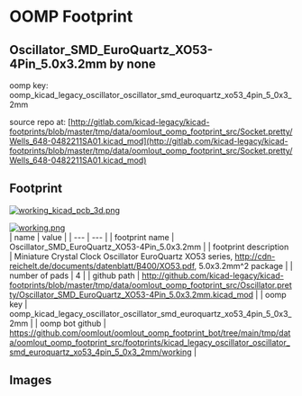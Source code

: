 # OOMP Footprint  
## Oscillator_SMD_EuroQuartz_XO53-4Pin_5.0x3.2mm  by none  
  
oomp key: oomp_kicad_legacy_oscillator_oscillator_smd_euroquartz_xo53_4pin_5_0x3_2mm  
  
source repo at: [http://gitlab.com/kicad-legacy/kicad-footprints/blob/master/tmp/data/oomlout_oomp_footprint_src/Socket.pretty/Wells_648-0482211SA01.kicad_mod](http://gitlab.com/kicad-legacy/kicad-footprints/blob/master/tmp/data/oomlout_oomp_footprint_src/Socket.pretty/Wells_648-0482211SA01.kicad_mod)  
## Footprint  
  
[![working_kicad_pcb_3d.png](working_kicad_pcb_3d_600.png)](working_kicad_pcb_3d.png)  
  
[![working.png](working_600.png)](working.png)  
| name | value | 
| --- | --- | 
| footprint name | Oscillator_SMD_EuroQuartz_XO53-4Pin_5.0x3.2mm | 
| footprint description | Miniature Crystal Clock Oscillator EuroQuartz XO53 series, http://cdn-reichelt.de/documents/datenblatt/B400/XO53.pdf, 5.0x3.2mm^2 package | 
| number of pads | 4 | 
| github path | http://github.com/kicad-legacy/kicad-footprints/blob/master/tmp/data/oomlout_oomp_footprint_src/Oscillator.pretty/Oscillator_SMD_EuroQuartz_XO53-4Pin_5.0x3.2mm.kicad_mod | 
| oomp key | oomp_kicad_legacy_oscillator_oscillator_smd_euroquartz_xo53_4pin_5_0x3_2mm | 
| oomp bot github | https://github.com/oomlout/oomlout_oomp_footprint_bot/tree/main/tmp/data/oomlout_oomp_footprint_src/footprints/kicad_legacy_oscillator_oscillator_smd_euroquartz_xo53_4pin_5_0x3_2mm/working | 
## Images  
